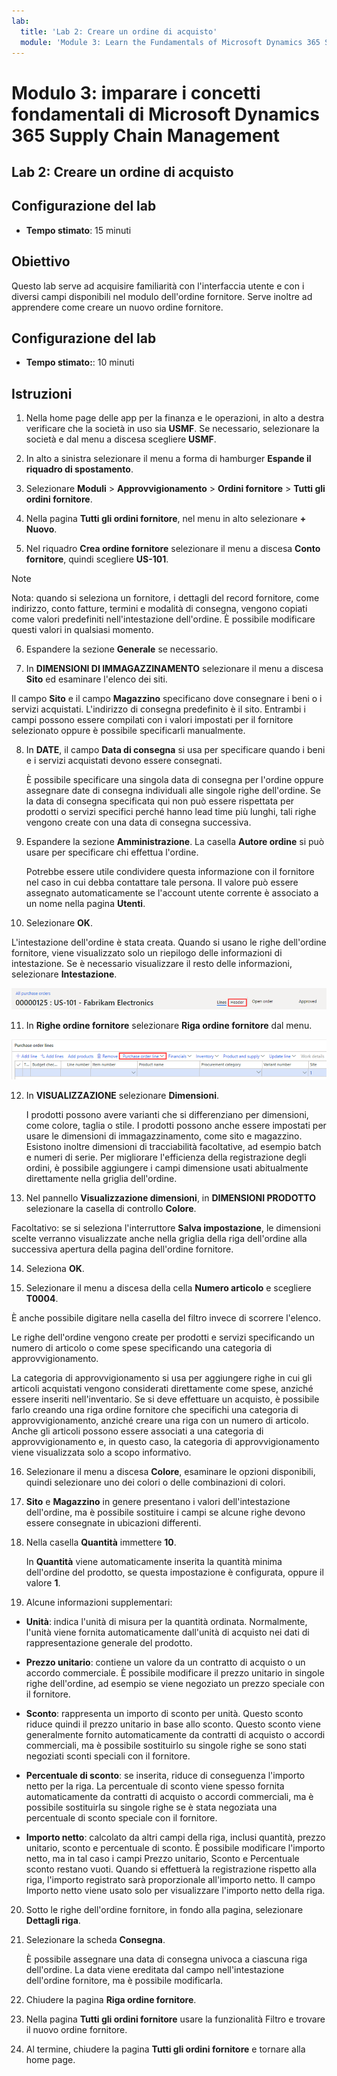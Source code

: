 ```yaml
---
lab:
  title: 'Lab 2: Creare un ordine di acquisto'
  module: 'Module 3: Learn the Fundamentals of Microsoft Dynamics 365 Supply Chain Management'
---
```


# Modulo 3: imparare i concetti fondamentali di Microsoft Dynamics 365 Supply Chain Management

## Lab 2: Creare un ordine di acquisto

## Configurazione del lab

   - **Tempo stimato**: 15 minuti

## Obiettivo

Questo lab serve ad acquisire familiarità con l'interfaccia utente e con i diversi campi disponibili nel modulo dell'ordine fornitore. Serve inoltre ad apprendere come creare un nuovo ordine fornitore.


## Configurazione del lab

   - **Tempo stimato:**: 10 minuti

## Istruzioni

1. Nella home page delle app per la finanza e le operazioni, in alto a destra verificare che la società in uso sia **USMF**. Se necessario, selezionare la società e dal menu a discesa scegliere **USMF**.

2. In alto a sinistra selezionare il menu a forma di hamburger **Espande il riquadro di spostamento**.

3. Selezionare **Moduli** > **Approvvigionamento** > **Ordini fornitore** > **Tutti gli ordini fornitore**.

4. Nella pagina **Tutti gli ordini fornitore**, nel menu in alto selezionare **+ Nuovo**.

5. Nel riquadro **Crea ordine fornitore** selezionare il menu a discesa **Conto fornitore**, quindi scegliere **US-101**.

> [!NOTE]
> Nota: quando si seleziona un fornitore, i dettagli del record fornitore, come indirizzo, conto fatture, termini e modalità di consegna, vengono copiati come valori predefiniti nell'intestazione dell'ordine. È possibile modificare questi valori in qualsiasi momento.

6. Espandere la sezione **Generale** se necessario.

7. In **DIMENSIONI DI IMMAGAZZINAMENTO** selezionare il menu a discesa **Sito** ed esaminare l'elenco dei siti.

Il campo **Sito** e il campo **Magazzino** specificano dove consegnare i beni o i servizi acquistati. L'indirizzo di consegna predefinito è il sito. Entrambi i campi possono essere compilati con i valori impostati per il fornitore selezionato oppure è possibile specificarli manualmente.

8. In **DATE**, il campo **Data di consegna** si usa per specificare quando i beni e i servizi acquistati devono essere consegnati.

    È possibile specificare una singola data di consegna per l'ordine oppure assegnare date di consegna individuali alle singole righe dell'ordine. Se la data di consegna specificata qui non può essere rispettata per prodotti o servizi specifici perché hanno lead time più lunghi, tali righe vengono create con una data di consegna successiva.

9. Espandere la sezione **Amministrazione**. La casella **Autore ordine** si può usare per specificare chi effettua l'ordine.

    Potrebbe essere utile condividere questa informazione con il fornitore nel caso in cui debba contattare tale persona. Il valore può essere assegnato automaticamente se l'account utente corrente è associato a un nome nella pagina **Utenti**.

10. Selezionare **OK**.

L'intestazione dell'ordine è stata creata. Quando si usano le righe dell'ordine fornitore, viene visualizzato solo un riepilogo delle informazioni di intestazione. Se è necessario visualizzare il resto delle informazioni, selezionare **Intestazione**.

![Lo screenshot mostra l'intestazione dell'ordine in cui appare il riepilogo delle relative informazioni. La parola Intestazione è evidenziata.](./media/03-learn-the-fundamentals-of-dynamics-365-supply-chain-management-17.png)

11. In **Righe ordine fornitore** selezionare **Riga ordine fornitore** dal menu.

![Lo screenshot mostra le righe dell'ordine fornitore.](./media/03-learn-the-fundamentals-of-dynamics-365-supply-chain-management-18.png)

12. In **VISUALIZZAZIONE** selezionare **Dimensioni**.

    I prodotti possono avere varianti che si differenziano per dimensioni, come colore, taglia o stile. I prodotti possono anche essere impostati per usare le dimensioni di immagazzinamento, come sito e magazzino. Esistono inoltre dimensioni di tracciabilità facoltative, ad esempio batch e numeri di serie. Per migliorare l'efficienza della registrazione degli ordini, è possibile aggiungere i campi dimensione usati abitualmente direttamente nella griglia dell'ordine.

13. Nel pannello **Visualizzazione dimensioni**, in **DIMENSIONI PRODOTTO** selezionare la casella di controllo **Colore**.

Facoltativo: se si seleziona l'interruttore **Salva impostazione**, le dimensioni scelte verranno visualizzate anche nella griglia della riga dell'ordine alla successiva apertura della pagina dell'ordine fornitore.

14. Seleziona **OK**.

15. Selezionare il menu a discesa della cella **Numero articolo** e scegliere **T0004**.

È anche possibile digitare nella casella del filtro invece di scorrere l'elenco.

Le righe dell'ordine vengono create per prodotti e servizi specificando un numero di articolo o come spese specificando una categoria di approvvigionamento.

La categoria di approvvigionamento si usa per aggiungere righe in cui gli articoli acquistati vengono considerati direttamente come spese, anziché essere inseriti nell'inventario. Se si deve effettuare un acquisto, è possibile farlo creando una riga ordine fornitore che specifichi una categoria di approvvigionamento, anziché creare una riga con un numero di articolo. Anche gli articoli possono essere associati a una categoria di approvvigionamento e, in questo caso, la categoria di approvvigionamento viene visualizzata solo a scopo informativo.

16. Selezionare il menu a discesa **Colore**, esaminare le opzioni disponibili, quindi selezionare uno dei colori o delle combinazioni di colori.

17. **Sito** e **Magazzino** in genere presentano i valori dell'intestazione dell'ordine, ma è possibile sostituire i campi se alcune righe devono essere consegnate in ubicazioni differenti.

18. Nella casella **Quantità** immettere **10**.

    In **Quantità** viene automaticamente inserita la quantità minima dell'ordine del prodotto, se questa impostazione è configurata, oppure il valore **1**.

19. Alcune informazioni supplementari:

- **Unità**: indica l'unità di misura per la quantità ordinata. Normalmente, l'unità viene fornita automaticamente dall'unità di acquisto nei dati di rappresentazione generale del prodotto.

- **Prezzo unitario**: contiene un valore da un contratto di acquisto o un accordo commerciale. È possibile modificare il prezzo unitario in singole righe dell'ordine, ad esempio se viene negoziato un prezzo speciale con il fornitore.

- **Sconto**: rappresenta un importo di sconto per unità. Questo sconto riduce quindi il prezzo unitario in base allo sconto. Questo sconto viene generalmente fornito automaticamente da contratti di acquisto o accordi commerciali, ma è possibile sostituirlo su singole righe se sono stati negoziati sconti speciali con il fornitore.

- **Percentuale di sconto**: se inserita, riduce di conseguenza l'importo netto per la riga. La percentuale di sconto viene spesso fornita automaticamente da contratti di acquisto o accordi commerciali, ma è possibile sostituirla su singole righe se è stata negoziata una percentuale di sconto speciale con il fornitore.

- **Importo netto**: calcolato da altri campi della riga, inclusi quantità, prezzo unitario, sconto e percentuale di sconto. È possibile modificare l'importo netto, ma in tal caso i campi Prezzo unitario, Sconto e Percentuale sconto restano vuoti. Quando si effettuerà la registrazione rispetto alla riga, l'importo registrato sarà proporzionale all'importo netto. Il campo Importo netto viene usato solo per visualizzare l'importo netto della riga.

20. Sotto le righe dell'ordine fornitore, in fondo alla pagina, selezionare **Dettagli riga**.

21. Selezionare la scheda **Consegna**.

    È possibile assegnare una data di consegna univoca a ciascuna riga dell'ordine. La data viene ereditata dal campo nell'intestazione dell'ordine fornitore, ma è possibile modificarla.

22. Chiudere la pagina **Riga ordine fornitore**.

23. Nella pagina **Tutti gli ordini fornitore** usare la funzionalità Filtro e trovare il nuovo ordine fornitore.

24. Al termine, chiudere la pagina **Tutti gli ordini fornitore** e tornare alla home page.

